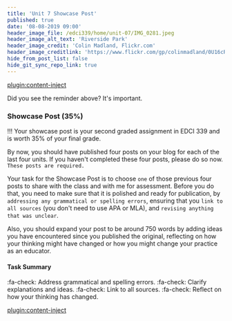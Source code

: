 ```yaml
---
title: 'Unit 7 Showcase Post'
published: true
date: '08-08-2019 09:00'
header_image_file: /edci339/home/unit-07/IMG_0281.jpeg
header_image_alt_text: 'Riverside Park'
header_image_credit: 'Colin Madland, Flickr.com'
header_image_creditlink: 'https://www.flickr.com/gp/colinmadland/0U16cR'
hide_from_post_list: false
hide_git_sync_repo_link: true
---
```



[plugin:content-inject](../unit-07/_class-preparations)

Did you see the reminder above? It's important.

### Showcase Post (35%)

!!! Your showcase post is your second graded assignment in EDCI 339 and is worth 35% of your final grade.

By now, you should have published four posts on your blog for each of the last four units. If you haven't completed these four posts, please do so now. `These posts are required.`

Your task for the Showcase Post is to choose `one` of those previous four posts to share with the class and with me for assessment. Before you do that, you need to make sure that it is polished and ready for publication, by `addressing any grammatical or spelling errors`, ensuring that you `link to all sources` (you don't need to use APA or MLA), and `revising anything that was unclear`.

Also, you should expand your post to be around 750 words by adding ideas you have encountered since you published the original, reflecting on how your thinking might have changed or how you might change your practice as an educator.

#### Task Summary

:fa-check: Address grammatical and spelling errors.
:fa-check: Clarify explanations and ideas.
:fa-check: Link to all sources.
:fa-check: Reflect on how your thinking has changed.

[plugin:content-inject](../unit-07/_important-reminders)
